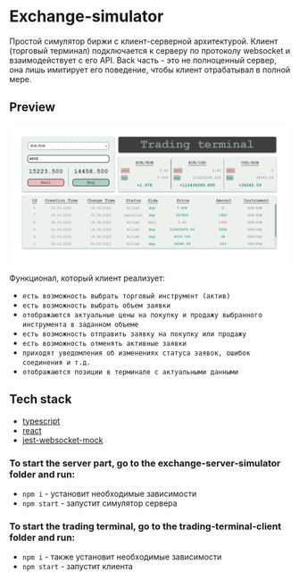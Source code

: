 # Exchange-simulator
Простой симулятор биржи c клиент-серверной архитектурой. Клиент (торговый терминал) подключается к серверу по протоколу websocket и взаимодействует с его API. 
Back часть - это не полноценный сервер, она лишь имитирует его поведение, чтобы клиент отрабатывал в полной мере.

## Preview
![Image alt](https://github.com/Lika913/sources/raw/master/imgs/exchange-simulator.PNG)

Функционал, который клиент реализует:
* `есть возможность выбрать торговый инструмент (актив)`
* `есть возможность выбрать объем заявки`
* `отображаются актуальные цены на покупку и продажу выбранного инструмента в заданном объеме`
* `есть возможность отправить заявку на покупку или продажу`
* `есть возможность отменять активные заявки`
* `приходят уведомления об изменениях статуса заявок, ошибок соединения и т.д.`
* `отображаются позиции в терминале с актуальными данными`

## Tech stack
* <a href="https://www.typescriptlang.org/">typescript</a>
* <a href="https://ru.reactjs.org/">react</a>
* <a href="https://www.npmjs.com/package/jest-websocket-mock">jest-websocket-mock</a>

### To start the server part, go to the exchange-server-simulator folder and run:

* `npm i` - установит необходимые зависимости
* `npm start` - запустит симулятор сервера


### To start the trading terminal, go to the trading-terminal-client folder and run:

* `npm i` - также установит необходимые зависимости
* `npm start` - запустит клиента
